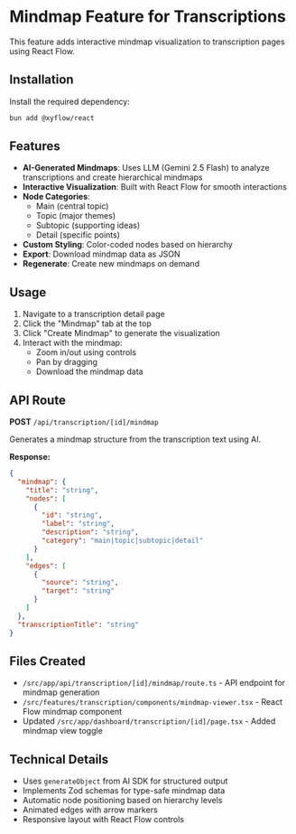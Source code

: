 # Mindmap Feature for Transcriptions

This feature adds interactive mindmap visualization to transcription pages using React Flow.

## Installation

Install the required dependency:

```bash
bun add @xyflow/react
```

## Features

- **AI-Generated Mindmaps**: Uses LLM (Gemini 2.5 Flash) to analyze transcriptions and create hierarchical mindmaps
- **Interactive Visualization**: Built with React Flow for smooth interactions
- **Node Categories**: 
  - Main (central topic)
  - Topic (major themes)
  - Subtopic (supporting ideas)
  - Detail (specific points)
- **Custom Styling**: Color-coded nodes based on hierarchy
- **Export**: Download mindmap data as JSON
- **Regenerate**: Create new mindmaps on demand

## Usage

1. Navigate to a transcription detail page
2. Click the "Mindmap" tab at the top
3. Click "Create Mindmap" to generate the visualization
4. Interact with the mindmap:
   - Zoom in/out using controls
   - Pan by dragging
   - Download the mindmap data

## API Route

**POST** `/api/transcription/[id]/mindmap`

Generates a mindmap structure from the transcription text using AI.

**Response:**
```json
{
  "mindmap": {
    "title": "string",
    "nodes": [
      {
        "id": "string",
        "label": "string",
        "description": "string",
        "category": "main|topic|subtopic|detail"
      }
    ],
    "edges": [
      {
        "source": "string",
        "target": "string"
      }
    ]
  },
  "transcriptionTitle": "string"
}
```

## Files Created

- `/src/app/api/transcription/[id]/mindmap/route.ts` - API endpoint for mindmap generation
- `/src/features/transcription/components/mindmap-viewer.tsx` - React Flow mindmap component
- Updated `/src/app/dashboard/transcription/[id]/page.tsx` - Added mindmap view toggle

## Technical Details

- Uses `generateObject` from AI SDK for structured output
- Implements Zod schemas for type-safe mindmap data
- Automatic node positioning based on hierarchy levels
- Animated edges with arrow markers
- Responsive layout with React Flow controls
